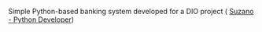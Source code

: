 Simple Python-based banking system developed for a DIO project (
[Suzano - Python Developer](https://www.dio.me/bootcamp/suzano-python-developer))
